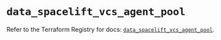 # `data_spacelift_vcs_agent_pool`

Refer to the Terraform Registry for docs: [`data_spacelift_vcs_agent_pool`](https://registry.terraform.io/providers/spacelift-io/spacelift/1.27.0/docs/data-sources/vcs_agent_pool).
